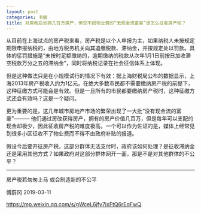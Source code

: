 ```yaml
---
layout: post
categories: 书摘
title: 对房改后坐拥几百万房产，但交不起物业费的“无现金流富豪”该怎么征收房产税？
---
```


从目前在上海试点的房产税来看，房产税是以个人申报为主，如果纳税人未按规定期限申报纳税的，由地方税务机关向其追缴税款、滞纳金，并按规定处以罚款。具体的惩罚措施是“未按时足额缴纳的，逾期缴纳的税款从次年1月1日前按日加收滞空税款万分之五的滞纳金”，同时将纳税记录在社会征信体系上体现。

但是这种做法只是在小规模试行的情况下有效：据上海财税局公布的数据显示，上海2013年房产税收入约为1亿元。在绝大多数市民都不需要缴纳房产税的前提下，这种征缴方式可能会是有效。但是一旦所有的市民都要缴纳房产税时，这种征缴方式还会有效吗？这是一个疑问。

更为重要的是，这几年城市房地产市场的繁荣出现了一大批“没有现金流的富豪”——— 他们通过房改获得房产，拥有的房产价值几百万，但是每年可以支配的现金却极少，因此征收房产税的难度极高。一个可以作为佐证的是，媒体上经常见到很多小区征收不了物业费而不得不由政府补贴的报道。

假设今后要开征房产税，这部分群体无法支付时，政府该如何处理？是征收滞纳金还是采用其他方式？如果政府对这部分群体网开一面，那是不是对其他群体的不公平？

---

房产税若匆匆上马 或会制造新的不公平

傅蔚冈  2019-03-11

https://mp.weixin.qq.com/s/gWceL6jfy7jxFtQ6rEqFwQ